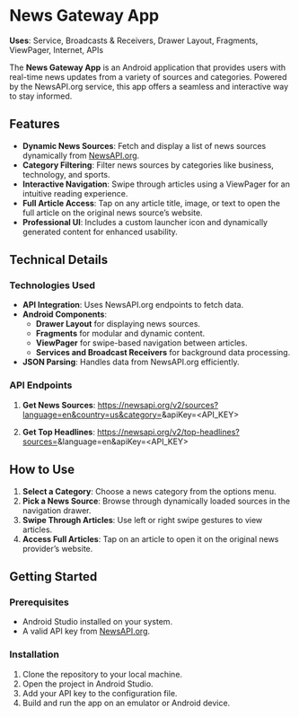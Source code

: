 # News Gateway App

**Uses**: Service, Broadcasts & Receivers, Drawer Layout, Fragments, ViewPager, Internet, APIs

The **News Gateway App** is an Android application that provides users with real-time news updates from a variety of sources and categories. Powered by the NewsAPI.org service, this app offers a seamless and interactive way to stay informed.

## Features

- **Dynamic News Sources**: Fetch and display a list of news sources dynamically from [NewsAPI.org](https://newsapi.org/).
- **Category Filtering**: Filter news sources by categories like business, technology, and sports.
- **Interactive Navigation**: Swipe through articles using a ViewPager for an intuitive reading experience.
- **Full Article Access**: Tap on any article title, image, or text to open the full article on the original news source’s website.
- **Professional UI**: Includes a custom launcher icon and dynamically generated content for enhanced usability.

## Technical Details

### Technologies Used
- **API Integration**: Uses NewsAPI.org endpoints to fetch data.
- **Android Components**:
  - **Drawer Layout** for displaying news sources.
  - **Fragments** for modular and dynamic content.
  - **ViewPager** for swipe-based navigation between articles.
  - **Services and Broadcast Receivers** for background data processing.
- **JSON Parsing**: Handles data from NewsAPI.org efficiently.

### API Endpoints
1. **Get News Sources**:
https://newsapi.org/v2/sources?language=en&country=us&category=<CATEGORY>&apiKey=<API_KEY>

2. **Get Top Headlines**:
https://newsapi.org/v2/top-headlines?sources=<SOURCE>&language=en&apiKey=<API_KEY>


## How to Use

1. **Select a Category**: Choose a news category from the options menu.
2. **Pick a News Source**: Browse through dynamically loaded sources in the navigation drawer.
3. **Swipe Through Articles**: Use left or right swipe gestures to view articles.
4. **Access Full Articles**: Tap on an article to open it on the original news provider’s website.

## Getting Started

### Prerequisites
- Android Studio installed on your system.
- A valid API key from [NewsAPI.org](https://newsapi.org/register).

### Installation
1. Clone the repository to your local machine.
2. Open the project in Android Studio.
3. Add your API key to the configuration file.
4. Build and run the app on an emulator or Android device.







